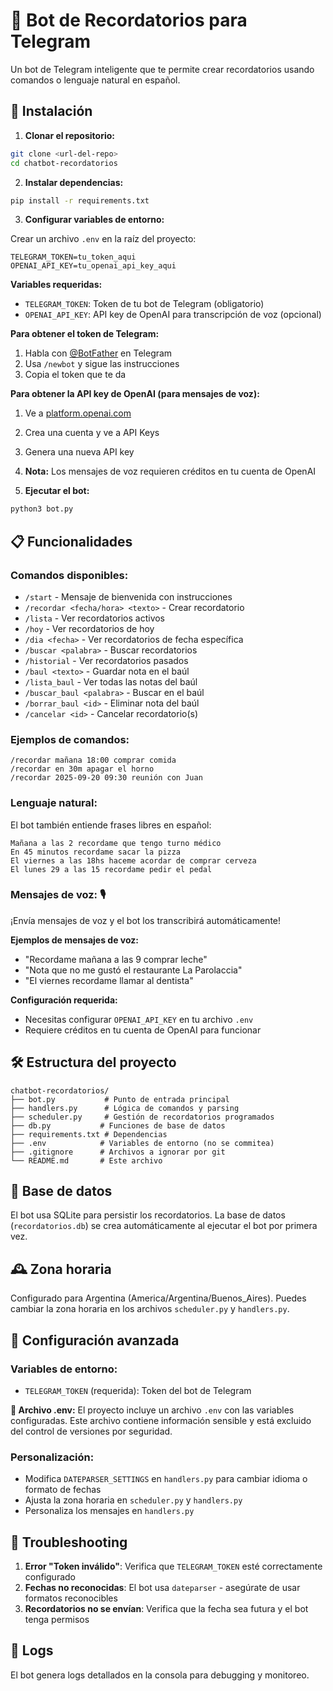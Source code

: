 # 🤖 Bot de Recordatorios para Telegram

Un bot de Telegram inteligente que te permite crear recordatorios usando comandos o lenguaje natural en español.

## 🚀 Instalación

1. **Clonar el repositorio:**
```bash
git clone <url-del-repo>
cd chatbot-recordatorios
```

2. **Instalar dependencias:**
```bash
pip install -r requirements.txt
```

3. **Configurar variables de entorno:**

Crear un archivo `.env` en la raíz del proyecto:
```
TELEGRAM_TOKEN=tu_token_aqui
OPENAI_API_KEY=tu_openai_api_key_aqui
```

**Variables requeridas:**
- `TELEGRAM_TOKEN`: Token de tu bot de Telegram (obligatorio)
- `OPENAI_API_KEY`: API key de OpenAI para transcripción de voz (opcional)

**Para obtener el token de Telegram:**
1. Habla con [@BotFather](https://t.me/botfather) en Telegram
2. Usa `/newbot` y sigue las instrucciones
3. Copia el token que te da

**Para obtener la API key de OpenAI (para mensajes de voz):**
1. Ve a [platform.openai.com](https://platform.openai.com/)
2. Crea una cuenta y ve a API Keys
3. Genera una nueva API key
4. **Nota:** Los mensajes de voz requieren créditos en tu cuenta de OpenAI

4. **Ejecutar el bot:**
```bash
python3 bot.py
```

## 📋 Funcionalidades

### Comandos disponibles:

- `/start` - Mensaje de bienvenida con instrucciones
- `/recordar <fecha/hora> <texto>` - Crear recordatorio
- `/lista` - Ver recordatorios activos
- `/hoy` - Ver recordatorios de hoy
- `/dia <fecha>` - Ver recordatorios de fecha específica
- `/buscar <palabra>` - Buscar recordatorios
- `/historial` - Ver recordatorios pasados
- `/baul <texto>` - Guardar nota en el baúl
- `/lista_baul` - Ver todas las notas del baúl
- `/buscar_baul <palabra>` - Buscar en el baúl
- `/borrar_baul <id>` - Eliminar nota del baúl
- `/cancelar <id>` - Cancelar recordatorio(s)

### Ejemplos de comandos:

```
/recordar mañana 18:00 comprar comida
/recordar en 30m apagar el horno
/recordar 2025-09-20 09:30 reunión con Juan
```

### Lenguaje natural:

El bot también entiende frases libres en español:

```
Mañana a las 2 recordame que tengo turno médico
En 45 minutos recordame sacar la pizza
El viernes a las 18hs haceme acordar de comprar cerveza
El lunes 29 a las 15 recordame pedir el pedal
```

### Mensajes de voz: 🎙️

¡Envía mensajes de voz y el bot los transcribirá automáticamente!

**Ejemplos de mensajes de voz:**
- "Recordame mañana a las 9 comprar leche"
- "Nota que no me gustó el restaurante La Parolaccia"
- "El viernes recordame llamar al dentista"

**Configuración requerida:**
- Necesitas configurar `OPENAI_API_KEY` en tu archivo `.env`
- Requiere créditos en tu cuenta de OpenAI para funcionar

## 🛠️ Estructura del proyecto

```
chatbot-recordatorios/
├── bot.py           # Punto de entrada principal
├── handlers.py      # Lógica de comandos y parsing
├── scheduler.py     # Gestión de recordatorios programados
├── db.py           # Funciones de base de datos
├── requirements.txt # Dependencias
├── .env            # Variables de entorno (no se commitea)
├── .gitignore      # Archivos a ignorar por git
└── README.md       # Este archivo
```

## 💾 Base de datos

El bot usa SQLite para persistir los recordatorios. La base de datos (`recordatorios.db`) se crea automáticamente al ejecutar el bot por primera vez.

## 🕰️ Zona horaria

Configurado para Argentina (America/Argentina/Buenos_Aires). Puedes cambiar la zona horaria en los archivos `scheduler.py` y `handlers.py`.

## 🔧 Configuración avanzada

### Variables de entorno:

- `TELEGRAM_TOKEN` (requerida): Token del bot de Telegram

**📁 Archivo .env:**
El proyecto incluye un archivo `.env` con las variables configuradas. Este archivo contiene información sensible y está excluido del control de versiones por seguridad.

### Personalización:

- Modifica `DATEPARSER_SETTINGS` en `handlers.py` para cambiar idioma o formato de fechas
- Ajusta la zona horaria en `scheduler.py` y `handlers.py`
- Personaliza los mensajes en `handlers.py`

## 🐛 Troubleshooting

1. **Error "Token inválido"**: Verifica que `TELEGRAM_TOKEN` esté correctamente configurado
2. **Fechas no reconocidas**: El bot usa `dateparser` - asegúrate de usar formatos reconocibles
3. **Recordatorios no se envían**: Verifica que la fecha sea futura y el bot tenga permisos

## 📝 Logs

El bot genera logs detallados en la consola para debugging y monitoreo.